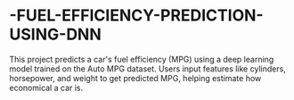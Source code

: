 # -FUEL-EFFICIENCY-PREDICTION-USING-DNN
This project predicts a car's fuel efficiency (MPG) using a deep learning model trained on the Auto MPG dataset. Users input features like cylinders, horsepower, and weight to get predicted MPG, helping estimate how economical a car is.
